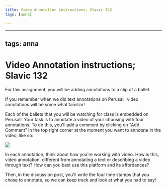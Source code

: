 ```yaml
---
title: Video Annotation instructions; Slavic 132
tags: [anna]

---
```


---
tags: anna
---
# Video Annotation instructions; Slavic 132

For this assignment, you will be adding annotations to a clip of a ballet. 

If you remember when we did text annotations on Perusall, video annotations will be some what familiar!

Each of the ballets that you will be watching for class is embedded on Perusall. Your task is to annotate a video of your choosing with four annotations. To do this, you'll add a comment by clicking on "Add Comment" in the top right corner at the moment you want to annotate in the video, like so:

![](https://i.imgur.com/I8kX830.jpg)


In each annotation, think about how you're working with video. How is this, video annotation, different from annotating a text or describing a video through text? How can you best use this platform and its affordances?

Then, in the discussion post, you'll write the four time stamps that you chose to annotate, so we can keep track and look at what you had to say! 

